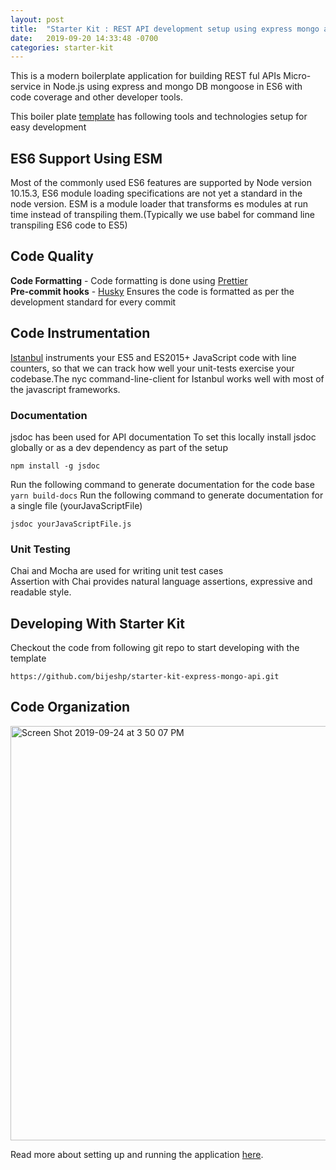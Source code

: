 ```yaml
---
layout: post
title:  "Starter Kit : REST API development setup using express mongo and Mongoose"
date:   2019-09-20 14:33:48 -0700
categories: starter-kit
---
```

This is a modern boilerplate application for building REST ful APIs Micro-service in Node.js using express and mongo DB mongoose in ES6 with code coverage and other developer tools. 

This boiler plate [template](https://github.com/bijeshp/starter-kit-express-mongo-api) has following tools and technologies setup for easy development

## ES6 Support Using ESM

Most of the commonly used ES6 features are supported by Node version 10.15.3, ES6 module loading specifications are not yet a standard in the node version. ESM is a module loader that transforms es modules at run time instead of transpiling them.(Typically we use babel for command line transpiling ES6 code to ES5)

## Code Quality
**Code Formatting** - Code formatting is done using [Prettier](https://prettier.io/)  
**Pre-commit hooks** - [Husky](https://github.com/typicode/husky#readme) Ensures the code is formatted as per the development standard for every commit

## Code Instrumentation

[Istanbul](https://github.com/istanbuljs/nyc#readme) instruments your ES5 and ES2015+ JavaScript code with line counters, so that we can track how well your unit-tests exercise your codebase.The nyc command-line-client for Istanbul works well with most of the javascript frameworks.

### Documentation

jsdoc has been used for API documentation
To set this locally install jsdoc globally or as a dev dependency as part of the setup

`npm install -g jsdoc`

Run the following command to generate documentation for the code base
`yarn build-docs`
Run the following command to generate documentation for a single file (yourJavaScriptFile)

`jsdoc yourJavaScriptFile.js`

### Unit Testing

Chai and Mocha are used for writing unit test cases  
Assertion with Chai provides natural language assertions, expressive and readable style.

## Developing With Starter Kit
Checkout the code from following git repo to start developing with the template

`https://github.com/bijeshp/starter-kit-express-mongo-api.git`

## Code Organization

<img width="663" alt="Screen Shot 2019-09-24 at 3 50 07 PM" src="https://user-images.githubusercontent.com/7260229/65556455-8d893500-dee4-11e9-926c-e32d2e2890b2.png">

Read more about setting up and running the application [here](https://github.com/bijeshp/starter-kit-express-mongo-api/edit/master/README.md).